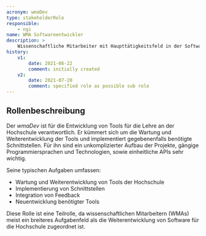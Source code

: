 ```yaml
---
acronym: wmaDev
type: stakeholderRole
responsible: 
    - ngi
name: WMA Softwareentwickler
description: >
    Wissenschaftliche Mitarbeiter mit Haupttätigkeitsfeld in der Softwareentwicklung für die Hochschule
history:
    v1:
        date: 2021-06-22
        comment: initially created 
    v2: 
        date: 2021-07-20
        comment: specified role as possible sub role
---
```


## Rollenbeschreibung

Der _wmaDev_ ist für die Entwicklung von Tools für die Lehre an der Hochschule verantwortlich. Er kümmert sich um die Wartung und Weiterentwicklung der Tools und implementiert gegebenenfalls benötigte Schnittstellen. Für ihn sind ein unkomplizierter Aufbau der Projekte, gängige Programmiersprachen und Technologien, sowie einheitliche APIs sehr wichtig.

Seine typischen Aufgaben umfassen:
* Wartung und Weiterentwicklung von Tools der Hochschule
* Implementierung von Schnittstellen
* Integration von Feedback
* Neuentwicklung benötigter Tools

Diese Rolle ist eine Teilrolle, da wissenschaftlichen Mitarbeitern (WMAs) meist ein breiteres Aufgabenfeld als die Weiterentwicklung von Software für die Hochschule zugeordnet ist. 


